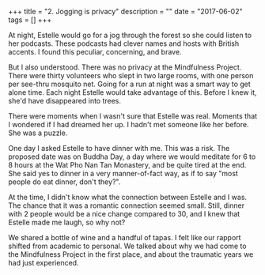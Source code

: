 +++
title = "2. Jogging is privacy"
description = ""
date = "2017-06-02"
tags = []
+++

At night, Estelle would go for a jog through the forest so she could listen to her podcasts. These podcasts had clever names and hosts with British accents. I found this peculiar, concerning, and brave.

But I also understood. There was no privacy at the Mindfulness Project. There were thirty volunteers who slept in two large rooms, with one person per see-thru mosquito net. Going for a run at night was a smart way to get alone time. Each night Estelle would take advantage of this. Before I knew it, she'd have disappeared into trees.

There were moments when I wasn't sure that Estelle was real. Moments that I wondered if I had dreamed her up. I hadn't met someone like her before. She was a puzzle.

One day I asked Estelle to have dinner with me. This was a risk. The proposed date was on Buddha Day, a day where we would meditate for 6 to 8 hours at the Wat Pho Nan Tan Monastery, and be quite tired at the end. She said yes to dinner in a very manner-of-fact way, as if to say "most people do eat dinner, don't they?".

At the time, I didn't know what the connection between Estelle and I was. The chance that it was a romantic connection seemed small. Still, dinner with 2 people would be a nice change compared to 30, and I knew that Estelle made me laugh, so why not?

We shared a bottle of wine and a handful of tapas. I felt like our rapport shifted from academic to personal. We talked about why we had come to the Mindfulness Project in the first place, and about the traumatic years we had just experienced.
